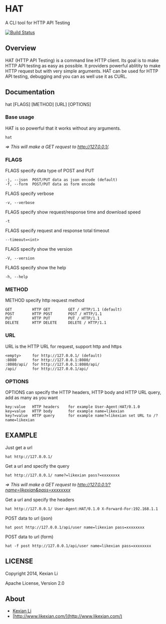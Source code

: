 # HAT

A CLI tool for HTTP API Testing

[![Build Status](https://secure.travis-ci.org/likexian/hat-go.png)](https://secure.travis-ci.org/likexian/hat-go)

## Overview

HAT (HTTP API Testing) is a command line HTTP client. Its goal is to make HTTP API testing as easy as possible. It providers powerful ablitity to make HTTP request but with very simple arguments. HAT can be used for HTTP API testing, debugging and you can as well use it as CURL.

## Documentation

hat [FLAGS] [METHOD] [URL] [OPTIONS]

### Base usage

HAT is so powerful that it works without any arguments.

    hat

*=> This will make a GET request to http://127.0.0.1/.*

### FLAGS

FLAGS specify data type of POST and PUT

    -j, --json  POST/PUT data as json encode (default)
    -f, --form  POST/PUT data as form encode

FLAGS specify verbose

    -v, --verbose

FLAGS specify show request/response time and download speed

    -t

FLAGS specify request and response total timeout

    --timeout=<int>

FLAGS specify show the version

    -V, --version

FLAGS specify show the help

    -h, --help

### METHOD

METHOD specify http request method

    GET         HTTP GET        GET / HTTP/1.1 (default)
    POST        HTTP POST       POST / HTTP/1.1
    PUT         HTTP PUT        PUT / HTTP/1.1
    DELETE      HTTP DELETE     DELETE / HTTP/1.1

### URL

URL is the HTTP URL for request, support http and https

    <empty>     for http://127.0.0.1/ (default)
    :8080       for http://127.0.0.1:8080/
    :8080/api/  for http://127.0.0.1:8080/api/
    /api/       for http://127.0.0.1/api/

### OPTIONS

OPTIONS can specify the HTTP headers, HTTP body and HTTP URL query, add as many as you want

    key:value   HTTP headers    for example User-Agent:HAT/0.1.0
    key=value   HTTP body       for example name=likexian
    key?=value  HTTP query      for example name?=likexian set URL to /?name=likexian

## EXAMPLE

Just get a url

    hat http://127.0.0.1/

Get a url and specify the query

    hat http://127.0.0.1/ name?=likexian pass?=xxxxxxxx

*=> This will make a GET request to http://127.0.0.1/?name=likexian&pass=xxxxxxxx*

Get a url and specify the headers

    hat http://127.0.0.1/ User-Agent:HAT/0.1.0 X-Forward-For:192.168.1.1

POST data to url (json)

    hat post http://127.0.0.1/api/user name=likexian pass=xxxxxxxx

POST data to url (form)

    hat -f post http://127.0.0.1/api/user name=likexian pass=xxxxxxxx

## LICENSE

Copyright 2014, Kexian Li

Apache License, Version 2.0

## About

- [Kexian Li](http://github.com/likexian)
- [http://www.likexian.com/](http://www.likexian.com/)
